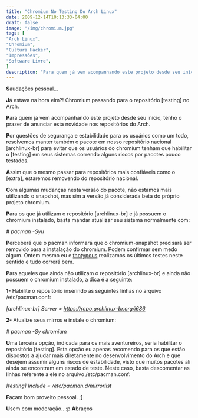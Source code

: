 ```yaml
---
title: "Chromium No Testing Do Arch Linux"
date: 2009-12-14T10:13:33-04:00
draft: false
image: "/img/chromium.jpg"
tags: [
"Arch Linux",
"Chromium",
"Cultura Hacker",
"Impressões",
"Software Livre",
]
description: "Para quem já vem acompanhando este projeto desde seu início, tenho o prazer de anunciar esta novidade nos repositórios do Arch."
---
```

**S**audações pessoal...

**J**á estava na hora eim?! Chromium passando para o repositório [testing] no Arch.

**P**ara quem já vem acompanhando este projeto desde seu início, tenho o prazer de anunciar esta novidade nos repositórios do Arch.

**P**or questões de segurança e estabilidade para os usuários como um todo, resolvemos manter também o pacote em nosso repositório nacional [archlinux-br] para evitar que os usuários do chromium tenham que habilitar o [testing] em seus sistemas correndo alguns riscos por pacotes pouco testados.

**A**ssim que o mesmo passar para repositórios mais confiáveis como o [extra], estaremos removendo do repositório nacional.

**C**om algumas mudanças nesta versão do pacote, não estamos mais utilizando o snapshot, mas sim a versão já considerada beta do próprio projeto chromium.

**P**ara os que já utilizam o repositório [archlinux-br] e já possuem o chromium instalado, basta mandar atualizar seu sistema normalmente com:

_# pacman -Syu_

**P**erceberá que o pacman informará que o chromium-snapshot precisará ser removido para a instalação do chromium. Podem confirmar sem medo algum. Ontem mesmo eu e [thotypous](https://matias.archlinux-br.org/) realizamos os últimos testes neste sentido e tudo correrá bem.

**P**ara aqueles que ainda não utilizam o repositório [archlinux-br] e ainda não possuem o chromium instalado, a dica é a seguinte:

**1-** Habilite o repositório inserindo as seguintes linhas no arquivo /etc/pacman.conf:

_[archlinux-br]
Server = https://repo.archlinux-br.org/i686_

**2-** Atualize seus mirros e instale o chromium:

_# pacman -Sy chromium_

**U**ma terceira opção, indicada para os mais aventureiros, seria habilitar o repositório [testing]. Esta opção eu apenas recomendo para os que estão dispostos a ajudar mais diretamente no desenvolvimento do Arch e que desejem assumir alguns riscos de estabilidade, visto que muitos pacotes ali ainda se encontram em estado de teste. Neste caso, basta descomentar as linhas referente a ele no arquivo /etc/pacman.conf:

_[testing]
Include = /etc/pacman.d/mirrorlist_

**F**açam bom proveito pessoal. ;]

**U**sem com moderação.. :p
**A**braços

